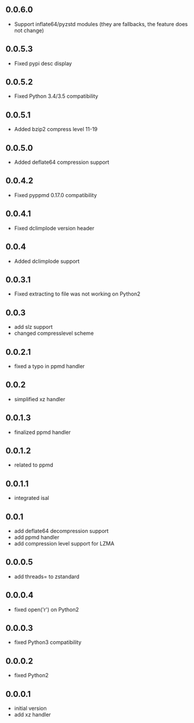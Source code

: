 ## 0.0.6.0

- Support inflate64/pyzstd modules (they are fallbacks, the feature does not change)

## 0.0.5.3

- Fixed pypi desc display

## 0.0.5.2

- Fixed Python 3.4/3.5 compatibility

## 0.0.5.1

- Added bzip2 compress level 11-19

## 0.0.5.0

- Added deflate64 compression support

## 0.0.4.2

- Fixed pyppmd 0.17.0 compatibility

## 0.0.4.1

- Fixed dclimplode version header

## 0.0.4

- Added dclimplode support

## 0.0.3.1

- Fixed extracting to file was not working on Python2

## 0.0.3

- add slz support
- changed compresslevel scheme

## 0.0.2.1

- fixed a typo in ppmd handler

## 0.0.2

- simplified xz handler

## 0.0.1.3

- finalized ppmd handler

## 0.0.1.2

- related to ppmd

## 0.0.1.1

- integrated isal

## 0.0.1

- add deflate64 decompression support
- add ppmd handler
- add compression level support for LZMA

## 0.0.0.5

- add threads= to zstandard

## 0.0.0.4

- fixed open('r') on Python2

## 0.0.0.3

- fixed Python3 compatibility

## 0.0.0.2

- fixed Python2

## 0.0.0.1

- initial version
- add xz handler
